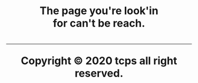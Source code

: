 <div style="text-align:center;"><h1>The page you're look'in<br>for can't be reach.<h1/><div/>

<script async src="https://cse.google.com/cse.js?cx=002801009254815639014:pryn_afzhl4"></script>

<div class="gcse-search"></div>

<hr>

<div style="text-align:center;"><p>Copyright © 2020 tcps all right reserved.<p/></div>
